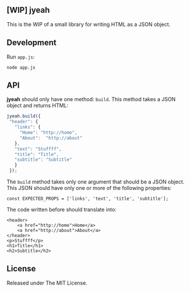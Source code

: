 ## [WIP] jyeah

This is the WIP of a small library for writing HTML as a JSON object.

## Development
Run `app.js`:

    node app.js

## API
**jyeah** should only have one method: `build`. This method takes a JSON object and returns HTML:

```javascript
jyeah.build({
 "header": {
   "links": {
     "Home": "http://home",
     "About":  "http://about"
   },
   "text": "Stuffff",
   "title": "Title",
   "subtitle": "Subtitle"
   }
 });
```

The `build` method takes only one argument that should be a JSON object. This JSON should have only one or more of the following properties:

    const EXPECTED_PROPS = ['links', 'text', 'title', 'subtitle'];

The code written before should translate into:

    <header>
	    <a href="http://home">Home</a>
	    <a href="http://about">About</a>
	</header>
	<p>Stuffff</p>
	<h1>Title</h1>
	<h2>Subtitle</h2>

## License

Released under The MIT License.